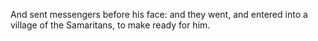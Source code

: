 And sent messengers before his face: and they went, and entered into a village of the Samaritans, to make ready for him.

